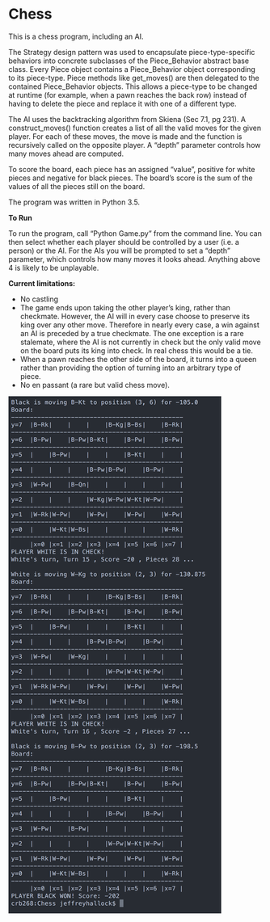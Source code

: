 # Chess

This is a chess program, including an AI.

The Strategy design pattern was used to encapsulate piece-type-specific behaviors into concrete subclasses of the Piece_Behavior abstract base class. Every Piece object contains a Piece_Behavior object corresponding to its piece-type. Piece methods like get_moves() are then delegated to the contained Piece_Behavior objects. This allows a piece-type to be changed at runtime (for example, when a pawn reaches the back row) instead of having to delete the piece and replace it with one of a different type.

The AI uses the backtracking algorithm from Skiena (Sec 7.1, pg 231). A construct_moves() function creates a list of all the valid moves for the given player. For each of these moves, the move is made and the function is recursively called on the opposite player. A “depth” parameter controls how many moves ahead are computed.

To score the board, each piece has an assigned “value”, positive for white pieces and negative for black pieces. The board’s score is the sum of the values of all the pieces still on the board.

The program was written in Python 3.5.

**To Run**

To run the program, call “Python Game.py” from the command line. You can then select whether each player should be controlled by a user (i.e. a person) or the AI. For the AIs you will be prompted to set a “depth” parameter, which controls how many moves it looks ahead. Anything above 4 is likely to be unplayable.



**Current limitations:**
- No castling
- The game ends upon taking the other player’s king, rather than checkmate. However, the AI will in every case choose to preserve its king over any other move. Therefore in nearly every case, a win against an AI is preceded by a true checkmate. The one exception is a rare stalemate, where the AI is not currently in check but the only valid move on the board puts its king into check. In real chess this would be a tie.
- When a pawn reaches the other side of the board, it turns into a queen rather than providing the option of turning into an arbitrary type of piece.
- No en passant (a rare but valid chess move).

![Screenshot](figures/Screenshot.png)